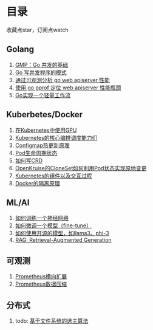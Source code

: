 # 目录

收藏点star，订阅点watch

## Golang

1. [GMP：Go 并发的基础](https://github.com/QingyaFan/blog/issues/3)
2. [Go 写并发程序的模式](https://github.com/QingyaFan/blog/issues/44)
3. [通过可观测分析 go web apiserver 性能](https://github.com/QingyaFan/blog/issues/39)
4. [使用 go pprof 定位 web apiserver 性能瓶颈](https://github.com/QingyaFan/blog/issues/36)
5. [Go实现一个轻量工作流](https://github.com/QingyaFan/blog/issues/49)

## Kuberbetes/Docker

1. [在Kubernetes中使用GPU](https://github.com/QingyaFan/blog/issues/53)
2. [Kubernetes的核心编排调度能力们](https://github.com/QingyaFan/blog/issues/52)
3. [Configmap热更新原理](https://github.com/QingyaFan/blog/issues/2)
4. [Pod生命周期状态](https://github.com/QingyaFan/blog/issues/31)
5. [如何写CRD](https://github.com/QingyaFan/blog/issues/41)
6. [OpenKruise的CloneSet如何利用Pod状态实现原地变更](https://github.com/QingyaFan/blog/issues/42)
7. [Kubernetes的组件以及交互过程](https://github.com/QingyaFan/blog/issues/46)
8. [Docker的隔离原理](https://github.com/QingyaFan/blog/issues/47)

## ML/AI

1. [如何训练一个神经网络](https://github.com/QingyaFan/blog/issues/40)
2. [如何微调一个模型（fine-tune）](https://github.com/QingyaFan/blog/issues/45)
3. [如何使用开源的模型，如llama3、phi-3](https://github.com/QingyaFan/blog/issues/43)
4. [RAG: Retrieval-Augmented Generation](https://github.com/QingyaFan/blog/issues/48)

## 可观测

1. [Prometheus横向扩展](https://github.com/QingyaFan/blog/issues/37)
2. [Prometheus数据压缩](https://github.com/QingyaFan/blog/issues/38)

## 分布式

1. todo: [基于文件系统的选主算法](https://github.com/QingyaFan/blog/issues/50)
